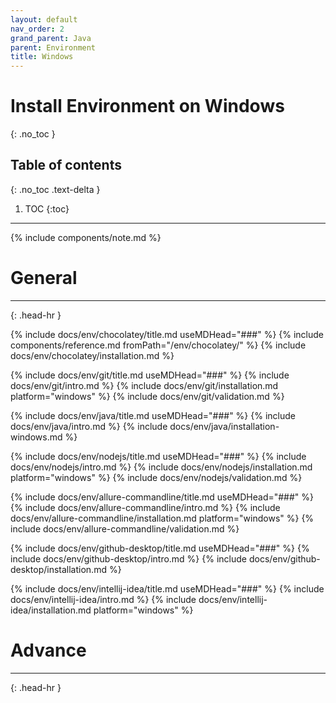 ```yaml
---
layout: default
nav_order: 2
grand_parent: Java
parent: Environment
title: Windows
---
```


# Install Environment on Windows
{: .no_toc }

## Table of contents
{: .no_toc .text-delta }

1. TOC
{:toc}
---

{% include components/note.md %}

# General
<hr>{: .head-hr }

{% include docs/env/chocolatey/title.md useMDHead="###" %}
{% include components/reference.md fromPath="/env/chocolatey/" %}
{% include docs/env/chocolatey/installation.md %}

{% include docs/env/git/title.md useMDHead="###" %}
{% include docs/env/git/intro.md %}
{% include docs/env/git/installation.md platform="windows" %}
{% include docs/env/git/validation.md %}

{% include docs/env/java/title.md useMDHead="###" %}
{% include docs/env/java/intro.md %}
{% include docs/env/java/installation-windows.md %}

{% include docs/env/nodejs/title.md useMDHead="###" %}
{% include docs/env/nodejs/intro.md %}
{% include docs/env/nodejs/installation.md platform="windows" %}
{% include docs/env/nodejs/validation.md %}

{% include docs/env/allure-commandline/title.md useMDHead="###" %}
{% include docs/env/allure-commandline/intro.md %}
{% include docs/env/allure-commandline/installation.md platform="windows" %}
{% include docs/env/allure-commandline/validation.md %}

{% include docs/env/github-desktop/title.md useMDHead="###" %}
{% include docs/env/github-desktop/intro.md %}
{% include docs/env/github-desktop/installation.md %}

{% include docs/env/intellij-idea/title.md useMDHead="###" %}
{% include docs/env/intellij-idea/intro.md %}
{% include docs/env/intellij-idea/installation.md platform="windows" %}

# Advance
<hr>{: .head-hr }


